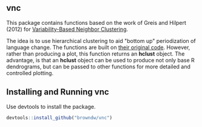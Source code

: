 ## vnc

This package contains functions based on the work of Greis and Hilpert (2012) for [Variability-Based Neighbor Clustering](https://www.oxfordhandbooks.com/view/10.1093/oxfordhb/9780199922765.001.0001/oxfordhb-9780199922765-e-14).

The idea is to use hierarchical clustering to aid "bottom up" periodization of language change. The functions are built on [their original code](http://global.oup.com/us/companion.websites/fdscontent/uscompanion/us/static/companion.websites/nevalainen/Gries-Hilpert_web_final/vnc.individual.html). However, rather than producing a plot, this function returns an **hclust** object. The advantage, is that an **hclust** object can be used to produce not only base R dendrograms, but can be passed to other functions for more detailed and controlled plotting.

## Installing and Running vnc

Use devtools to install the package.

```r
devtools::install_github("browndw/vnc")
```

